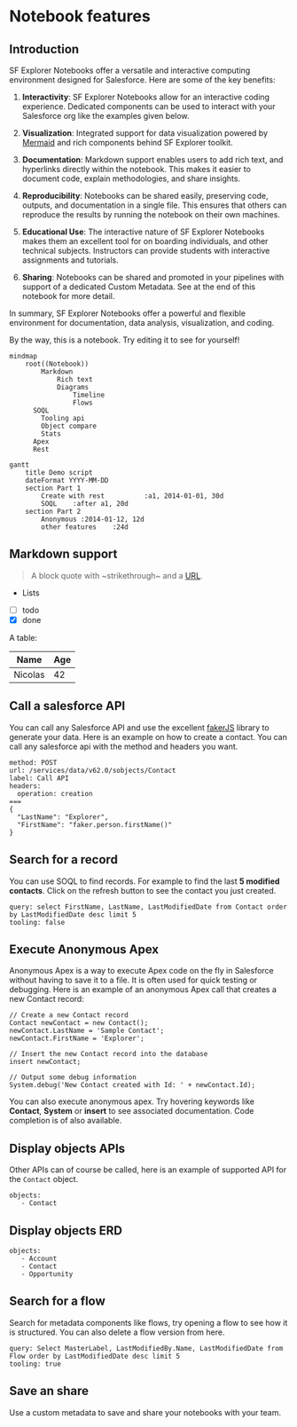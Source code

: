 # Notebook features

## Introduction

SF Explorer Notebooks offer a versatile and interactive computing environment designed for Salesforce. Here are some of the key benefits:

1. **Interactivity**: SF Explorer Notebooks allow for an interactive coding experience. Dedicated components can be used to interact with your Salesforce org like the examples given below.

2. **Visualization**: Integrated support for data visualization powered by [Mermaid](https://mermaid.js.org/) and rich components behind SF Explorer toolkit.

3. **Documentation**: Markdown support enables users to add rich text, and hyperlinks directly within the notebook. This makes it easier to document code, explain methodologies, and share insights.

4. **Reproducibility**: Notebooks can be shared easily, preserving code, outputs, and documentation in a single file. This ensures that others can reproduce the results by running the notebook on their own machines.

5. **Educational Use**: The interactive nature of SF Explorer Notebooks makes them an excellent tool for on boarding individuals, and other technical subjects. Instructors can provide students with interactive assignments and tutorials.

6. **Sharing**: Notebooks can be shared and promoted in your pipelines with support of a dedicated Custom Metadata. See at the end of this notebook for more detail.

In summary, SF Explorer Notebooks offer a powerful and flexible environment for documentation, data analysis, visualization, and coding. 

By the way, this is a notebook. Try editing it to see for yourself!

```mermaid
mindmap
    root((Notebook))
        Markdown
            Rich text
            Diagrams
                Timeline
                Flows
      SOQL
        Tooling api
        Object compare
        Stats
      Apex
      Rest 
```

```mermaid
gantt
    title Demo script
    dateFormat YYYY-MM-DD
    section Part 1
        Create with rest          :a1, 2014-01-01, 30d
        SOQL    :after a1, 20d
    section Part 2
        Anonymous :2014-01-12, 12d
        other features    :24d
```

## Markdown support
> A block quote with ~strikethrough~ and a [URL](https://reactjs.org).

* Lists
* [ ] todo
* [x] done

A table:

| Name | Age |
| - | - |
| Nicolas | 42 |

## Call a salesforce API

You can call any Salesforce API and use the excellent [fakerJS](https://fakerjs.dev/api/person.html) library to generate your data.
Here is an example on how to create a contact. You can call any salesforce api with the method and headers you want.

```sf-explorer query.rest
method: POST
url: /services/data/v62.0/sobjects/Contact
label: Call API
headers: 
  operation: creation
===
{
  "LastName": "Explorer",
  "FirstName": "faker.person.firstName()"
}
```

## Search for a record

You can use SOQL to find records. For example to find the last **5 modified contacts**. Click on the refresh button to see the contact you just created.

```sf-explorer query.soql
query: select FirstName, LastName, LastModifiedDate from Contact order by LastModifiedDate desc limit 5
tooling: false
```

## Execute Anonymous Apex
Anonymous Apex is a way to execute Apex code on the fly in Salesforce without having to save it to a file. 
It is often used for quick testing or debugging. Here is an example of an anonymous Apex call that creates a new Contact record:


```apex 
// Create a new Contact record
Contact newContact = new Contact();
newContact.LastName = 'Sample Contact';
newContact.FirstName = 'Explorer';

// Insert the new Contact record into the database
insert newContact;

// Output some debug information
System.debug('New Contact created with Id: ' + newContact.Id);
```

You can also execute anonymous apex. Try hovering keywords like **Contact**, **System** or **insert** to see associated documentation.
Code completion is of also available.


## Display objects APIs

Other APIs can of course be called, here is an example of supported API for the `Contact` object.

```sf-explorer sobject.open-api
objects:
   - Contact
```

## Display objects ERD

```sf-explorer sobject.erd
objects:
   - Account
   - Contact
   - Opportunity
```



## Search for a flow

Search for metadata components like flows, try opening a flow to see how it is structured. You can also delete a flow version from here.

```sf-explorer query.soql
query: Select MasterLabel, LastModifiedBy.Name, LastModifiedDate from Flow order by LastModifiedDate desc limit 5
tooling: true
```


## Save an share
Use a custom metadata to save and share your notebooks with your team.
